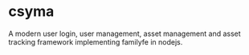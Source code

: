 # csyma
A modern user login, user management, asset management and asset tracking framework implementing familyfe in nodejs.